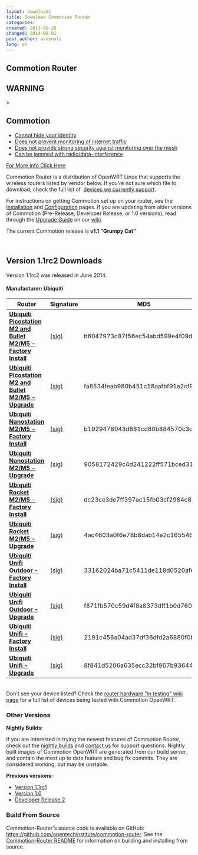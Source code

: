 ```yaml
---
layout: downloads
title: Download Commotion Router
categories: 
created: 2013-06-28
changed: 2014-08-01
post_author: areynold
lang: en
---
```

<h2>Commotion Router</h2>

<div class="warning-label">
<div class="warning-top">
<h2>WARNING</h2>
>

<div class="warning-bottom">
<h2>Commotion</h2>

<ul>
	<li><a href="/understanding-commotions-warning-label#anonymity">Cannot hide your identity</a></li>
	<li><a href="/understanding-commotions-warning-label#internet">Does not prevent monitoring of internet traffic</a></li>
	<li><a href="/understanding-commotions-warning-label#monitoring">Does not provide strong security against monitoring over the mesh</a></li>
	<li><a href="/understanding-commotions-warning-label#jamming">Can be jammed with radio/data-interference</a></li>
</ul>
<a href="/understanding-commotions-warning-label">For More Info Click Here</a></div>
</div>

<p>Commotion Router is a distribution of OpenWRT Linux that supports the wireless routers listed by vendor below. If you're not sure which file to download, check the full list of&nbsp; <a href="/docs/supported-devices">devices we currently support</a>.</p>

<p>For instructions on getting Commotion set up on your router, see the <a href="/docs/cck/installing-configuring/install-ubiquiti-router/">Installation</a> and <a href="/docs/cck/installing-configuring/configure-commotion/">Configuration</a> pages. If you are updating from older versions of Commotion (Pre-Release, Developer Release, or 1.0 versions), read through the <a href="https://wiki.commotionwireless.net/doku.php?id=general_resources:documentation:router:upgrading_from_previous_versions">Upgrade Guide</a> on our <a href="https://wiki.commotionwireless.net/">wiki</a>.</p>

<p>The current Commotion release is <strong>v1.1 "Grumpy Cat"</strong></p>

<p>&nbsp;</p>

<h2>Version 1.1rc2 Downloads</h2>

<p>Version 1.1rc2 was released in June 2014.</p>

<h4 id="ubiquiti">Manufacturer: Ubiquiti</h4>
<div class="downloads-table">
<table class="files list" summary="Commotion OpenWRT Downloads by Manufacturer">
  <thead>
    <tr>
	<th scope="col">Router</th>
	<th scope="col">Signature</th>
	<th scope="col">MD5</th>
	<th scope="col">Date</th>
	<th scope="col">Size</th>
    </tr>
  </thead>
  <tbody>
    <tr class="file odd">
	<td><a href="https://downloads.commotionwireless.net/router/1.1rc2/ar71xx/generic/openwrt-ar71xx-generic-ubnt-bullet-m-squashfs-factory.bin" title="openwrt-ar71xx-generic-ubnt-bullet-m-squashfs-factory.bin"><strong>Ubiquiti Picostation M2 and Bullet M2/M5 - Factory Install</strong></a></td>
	<td><a class="signature" href="https://downloads.commotionwireless.net/router/1.1rc2/ar71xx/generic/openwrt-ar71xx-generic-ubnt-bullet-m-squashfs-factory.bin.asc">(sig)</a></td>
	<td>b6047973c87f56ec54abd599e4f09d8e</td>
	<td>06-13-14</td>
	<td>5.2 MB</td>
    </tr>
    <tr class="file even">
	<td>
	<a href="https://downloads.commotionwireless.net/router/1.1rc2/ar71xx/generic/openwrt-ar71xx-generic-ubnt-bullet-m-squashfs-sysupgrade.bin" title="openwrt-ar71xx-generic-ubnt-bullet-m-squashfs-sysupgrade.bin"><strong>Ubiquiti Picostation M2 and Bullet M2/M5 - Upgrade</strong></a></td>
	<td><a class="signature" href="https://downloads.commotionwireless.net/router/1.1rc2/ar71xx/generic/openwrt-ar71xx-generic-ubnt-bullet-m-squashfs-sysupgrade.bin.asc">(sig)</a></td>
	<td>fa8534feab980b451c18aafbf91a2cf9</td>
	<td>06-13-14</td>
	<td>5.2 MB</td>
    </tr>
    <tr class="file odd">
	<td><a href="https://downloads.commotionwireless.net/router/1.1rc2/ar71xx/generic/openwrt-ar71xx-generic-ubnt-nano-m-squashfs-factory.bin" title="openwrt-ar71xx-generic-ubnt-nano-m-squashfs-factory.bin"><strong>Ubiquiti Nanostation M2/M5 - Factory Install</strong></a></td>
	<td><a class="signature" href="https://downloads.commotionwireless.net/router/1.1rc2/ar71xx/generic/openwrt-ar71xx-generic-ubnt-nano-m-squashfs-factory.bin.asc">(sig)</a></td>
	<td>b1929478043d881cd80b884570c3db47</td>
	<td>06-13-14</td>
	<td>5.2 MB</td>
    </tr>
    <tr class="file even">
	<td><a href="https://downloads.commotionwireless.net/router/1.1rc2/ar71xx/generic/openwrt-ar71xx-generic-ubnt-nano-m-squashfs-sysupgrade.bin" title="openwrt-ar71xx-generic-ubnt-nano-m-squashfs-sysupgrade.bin"><strong>Ubiquiti Nanostation M2/M5 - Upgrade</strong></a></td>
	<td><a class="signature" href="https://downloads.commotionwireless.net/router/1.1rc2/ar71xx/generic/openwrt-ar71xx-generic-ubnt-nano-m-squashfs-sysupgrade.bin.asc">(sig)</a></td>
	<td>9058172429c4d241222ff571bced3163</td>
	<td>06-13-14</td>
	<td>5.2 MB</td>
    </tr>
    <tr class="file odd">
	<td><a href="https://downloads.commotionwireless.net/router/1.1rc2/ar71xx/generic/openwrt-ar71xx-generic-ubnt-rocket-m-squashfs-factory.bin" title="openwrt-ar71xx-generic-ubnt-rocket-m-squashfs-factory.bin"><strong>Ubiquiti Rocket M2/M5 - Factory Install</strong></a></td>
	<td><a class="signature" href="https://downloads.commotionwireless.net/router/1.1rc2/ar71xx/generic/openwrt-ar71xx-generic-ubnt-rocket-m-squashfs-factory.bin.asc">(sig)</a></td>
	<td>dc23ce3de7ff397ac15fb03cf2984c80</td>
	<td>06-13-14</td>
	<td>5.2 MB</td>
    </tr>
    <tr class="file even">
	<td><a href="https://downloads.commotionwireless.net/router/1.1rc2/ar71xx/generic/openwrt-ar71xx-generic-ubnt-rocket-m-squashfs-sysupgrade.bin" title="openwrt-ar71xx-generic-ubnt-rocket-m-squashfs-sysupgrade.bin"><strong>Ubiquiti Rocket M2/M5 - Upgrade</strong></a></td>
	<td><a class="signature" href="https://downloads.commotionwireless.net/router/1.1rc2/ar71xx/generic/openwrt-ar71xx-generic-ubnt-rocket-m-squashfs-sysupgrade.bin.asc">(sig)</a></td>
	<td>4ac4603a0f6e78b8dab14e2c16554669</td>
	<td>06-13-14</td>
	<td>5.2 MB</td>
    </tr>
    <tr class="file odd">
	<td><a href="https://downloads.commotionwireless.net/router/1.1rc2/ar71xx/generic/openwrt-ar71xx-generic-ubnt-unifi-outdoor-squashfs-factory.bin" title="openwrt-ar71xx-generic-ubnt-unifi-outdoor-squashfs-factory.bin"><strong>Ubiquiti Unifi Outdoor - Factory Install</strong></a></td>
	<td><a class="signature" href="https://downloads.commotionwireless.net/router/1.1rc2/ar71xx/generic/openwrt-ar71xx-generic-ubnt-unifi-outdoor-squashfs-factory.bin.asc">(sig)</a></td>
	<td>33162024ba71c5411de118d0520af684</td>
	<td>06-13-14</td>
	<td>5.2 MB</td>
    </tr>
    <tr class="file even">
	<td><a href="https://downloads.commotionwireless.net/router/1.1rc2/ar71xx/generic/openwrt-ar71xx-generic-ubnt-unifi-outdoor-squashfs-sysupgrade.bin" title="openwrt-ar71xx-generic-ubnt-unifi-outdoor-squashfs-sysupgrade.bin"><strong>Ubiquiti Unifi Outdoor - Upgrade</strong></a></td>
	<td><a class="signature" href="https://downloads.commotionwireless.net/router/1.1rc2/ar71xx/generic/openwrt-ar71xx-generic-ubnt-unifi-outdoor-squashfs-sysupgrade.bin.asc">(sig)</a></td>
	<td>f871fb570c59d4f8a8373dff1b0d7604</td>
	<td>06-13-14</td>
	<td>5.2 MB</td>
    </tr>
    <tr class="file odd">
	<td><a href="https://downloads.commotionwireless.net/router/1.1rc2/ar71xx/generic/openwrt-ar71xx-generic-ubnt-unifi-squashfs-factory.bin" title="openwrt-ar71xx-generic-ubnt-unifi-squashfs-factory.bin"><strong>Ubiquiti Unifi - Factory Install</strong></a></td>
	<td><a class="signature" href="https://downloads.commotionwireless.net/router/1.1rc2/ar71xx/generic/openwrt-ar71xx-generic-ubnt-unifi-squashfs-factory.bin.asc">(sig)</a></td>
	<td>2191c456a04ad37df36dfd2a6880f0b5</td>
	<td>06-13-14</td>
	<td>5.1 MB</td>
    </tr>
    <tr class="file even">
	<td><a href="https://downloads.commotionwireless.net/router/1.1rc2/ar71xx/generic/openwrt-ar71xx-generic-ubnt-unifi-squashfs-sysupgrade.bin" title="openwrt-ar71xx-generic-ubnt-unifi-squashfs-factory.bin"><strong>Ubiquiti Unifi - Upgrade</strong></a></td>
	<td><a class="signature" href="https://downloads.commotionwireless.net/router/1.1rc2/ar71xx/generic/openwrt-ar71xx-generic-ubnt-unifi-squashfs-sysupgrade.bin.asc">(sig)</a></td>
	<td>8f841d5206a635ecc32bf867b9364441</td>
	<td>06-13-14</td>
	<td>5.1 MB</td>
    </tr>
  </tbody>
</table>
</div>

<!-- 

<h4 id="tplink">Manufacturer: TP Link</h4>
<div class="downloads-table">
<table class="files list" summary="Commotion OpenWRT Downloads by Manufacturer">
   <thead>
      <tr>
         <th scope="col">Router</th>
         <th scope="col">MD5</th>
         <th scope="col">Signature</th>
         <th scope="col">Date</th>
         <th scope="col">Size</th>
      </tr>
  </thead>
  <tbody>
      <tr class="file even">
         <td><a href="https://downloads.commotionwireless.net/router/1.1rc2/ar71xx/generic/openwrt-ar71xx-generic-tl-wdr4300-v1-squashfs-factory.bin" title="openwrt-ar71xx-generic-tl-wdr4300-v1-squashfs-factory.bin"><strong>TP-Link WDR4300 - Factory Install</strong></a></td>
         <td><a class="signature" href="https://downloads.commotionwireless.net/router/1.1rc2/ar71xx/generic/openwrt-ar71xx-generic-tl-wdr4300-v1-squashfs-factory.bin.asc">(sig)</a></td>
         <td></td>
         <td>06-13-14</td>
         <td>5.3 MB</td>
      </tr>
      <tr class="file odd">
         <td><a href="https://downloads.commotionwireless.net/router/1.1rc2/ar71xx/generic/openwrt-ar71xx-generic-tl-wdr4300-v1-squashfs-sysupgrade.bin" title="openwrt-ar71xx-generic-tl-wdr4300-v1-squashfs-sysupgrade.bin"><strong>TP-Link WDR4300 - Upgrade</strong></a></td>
         <td><a class="signature" href="https://downloads.commotionwireless.net/router/1.1rc2/ar71xx/generic/openwrt-ar71xx-generic-tl-wdr4300-v1-squashfs-sysupgrade.bin.asc">(sig)</a></td>
         <td></td>
         <td>06-13-14</td>
         <td>5.3 MB</td>
      </tr>
  </tbody>
</table>
</div>

-->

<p><br/>Don't see your device listed? Check the <a href="https://wiki.commotionwireless.net/doku.php/development_resources/router/hardware_in_testing">router hardware "in testing" wiki page</a> for a full list of devices being tested with Commotion OpenWRT.</p>

<h3>Other Versions</h3>

<p><strong>Nightly Builds:</strong></p>
<p>If you are interested in trying the newest features of Commotion Router, check out the <a href="https://downloads.commotionwireless.net/nightly/ar71xx/">nightly builds</a> and <a href="/contact">contact us</a> for support questions. Nightly built images of Commotion OpenWRT are generated from our build server, and contain the most up to date feature and bug fix commits. They are considered working, but may be unstable.</p>

<p><strong>Previous versions:</strong></p>
<ul>
  <li><a href="https://downloads.commotionwireless.net/router/1.1rc1">Version 1.1rc1</a></li>
  <li><a href="https://downloads.commotionwireless.net/router/1.0">Version 1.0</a></li>
  <li><a href="https://downloads.commotionwireless.net/router/DR2">Developer Release 2</a></li>
</ul>

<h3 id="source">Build From Source</h3>
<p>Commotion-Router's source code is available on GitHub: <a href="https://github.com/opentechinstitute/commotion-router">https://github.com/opentechinstitute/commotion-router</a>. See the <a href="https://github.com/opentechinstitute/commotion-router#build--install">Commotion-Router README</a> for information on building and installing from source.</p>

